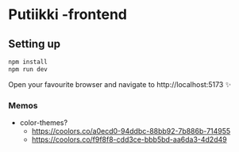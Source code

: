 # Putiikki -frontend

## Setting up

```bash
npm install
npm run dev
```

Open your favourite browser and navigate to http://localhost:5173 ✨

### Memos

- color-themes?
  - https://coolors.co/a0ecd0-94ddbc-88bb92-7b886b-714955
  - https://coolors.co/f9f8f8-cdd3ce-bbb5bd-aa6da3-4d2d49